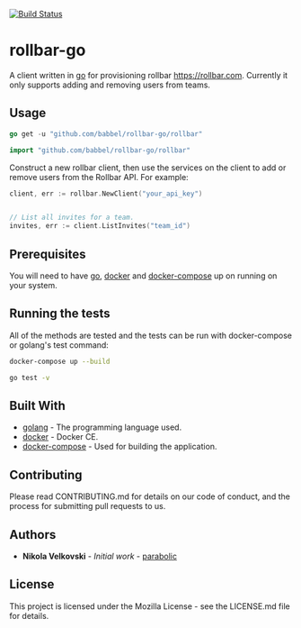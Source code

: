 [![Build Status](https://travis-ci.org/babbel/rollbar-go.svg?branch=master)](https://travis-ci.org/babbel/rollbar-go)

# rollbar-go

A client written in [go](https://golang.org/) for provisioning rollbar https://rollbar.com. Currently it only supports adding and removing users from teams.

## Usage

```go
go get -u "github.com/babbel/rollbar-go/rollbar"
```

```go
import "github.com/babbel/rollbar-go/rollbar"
```
Construct a new rollbar client, then use the  services on the client to add or remove users from the Rollbar API. For example:

```go
client, err := rollbar.NewClient("your_api_key")


// List all invites for a team.
invites, err := client.ListInvites("team_id")
```

## Prerequisites

You will need to have [go](https://golang.org/), [docker](https://www.docker.com/community-edition#/download) and [docker-compose](https://docs.docker.com/compose/install/) up on running on your system.

## Running the tests

All of the methods are tested and the tests can be run with docker-compose or golang's test command:

```bash
docker-compose up --build
```
```bash
go test -v
```

## Built With

* [golang](https://golang.org/) - The programming language used.
* [docker](https://www.docker.com/community-edition) - Docker CE.
* [docker-compose](https://docs.docker.com/compose/) - Used for building the application.

## Contributing

Please read CONTRIBUTING.md for details on our code of conduct, and the process for submitting pull requests to us.

## Authors

* **Nikola Velkovski** - *Initial work* - [parabolic](https://github.com/parabolic)

## License

This project is licensed under the Mozilla License - see the LICENSE.md file for details.

